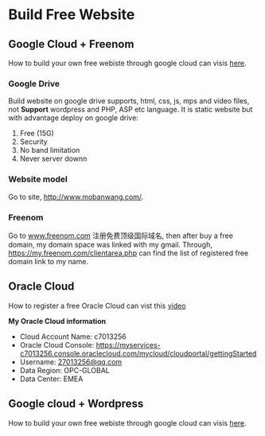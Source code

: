 # Build Free Website
## Google Cloud + Freenom
How to build your own free webiste through google cloud can visis [here](https://www.youtube.com/watch?v=uSV4wl8Drr0).
### Google Drive
Build website on google drive supports, html, css, js, mps and video files, not **Support** wordpress and PHP, ASP etc language. It is static website but with advantage deploy on google drive:
1. Free (15G)
2. Security
3. No band limitation
4. Never server downn

### Website model
Go to site, http://www.mobanwang.com/.

### Freenom
Go to www.freenom.com 注册免费顶级国际域名, then after buy a free domain, my domain space was linked with my gmail. Through, https://my.freenom.com/clientarea.php can find the list of registered free domain link to my name.

## Oracle Cloud
How to register a free Oracle Cloud can vist this [video](https://www.youtube.com/watch?v=9Drc1USNiAM)

**My Oracle Cloud information**
- Cloud Account Name: c7013256
- Oracle Cloud Console: https://myservices-c7013256.console.oraclecloud.com/mycloud/cloudportal/gettingStarted
- Username:  27013256@qq.com
- Data Region: OPC-GLOBAL
- Data Center: EMEA

## Google cloud + Wordpress
How to build your own free webiste through google cloud can visis [here](https://www.youtube.com/watch?v=m1zeN29hyhM).


[//]: # (These are reference links used in the body of this note and get stripped out when the markdown processor does its job. There is no need to format nicely because it shouldn't be seen. Thanks SO - http://stackoverflow.com/questions/4823468/store-comments-in-markdown-syntax)

   [dill]: <https://github.com/joemccann/dillinger>
   [git-repo-url]: <https://github.com/joemccann/dillinger.git>
   [john gruber]: <http://daringfireball.net>
   [df1]: <http://daringfireball.net/projects/markdown/>
   [markdown-it]: <https://github.com/markdown-it/markdown-it>
   [Ace Editor]: <http://ace.ajax.org>
   [node.js]: <http://nodejs.org>
   [Twitter Bootstrap]: <http://twitter.github.com/bootstrap/>
   [jQuery]: <http://jquery.com>
   [@tjholowaychuk]: <http://twitter.com/tjholowaychuk>
   [express]: <http://expressjs.com>
   [AngularJS]: <http://angularjs.org>
   [Gulp]: <http://gulpjs.com>

   [PlDb]: <https://github.com/joemccann/dillinger/tree/master/plugins/dropbox/README.md>
   [PlGh]: <https://github.com/joemccann/dillinger/tree/master/plugins/github/README.md>
   [PlGd]: <https://github.com/joemccann/dillinger/tree/master/plugins/googledrive/README.md>
   [PlOd]: <https://github.com/joemccann/dillinger/tree/master/plugins/onedrive/README.md>
   [PlMe]: <https://github.com/joemccann/dillinger/tree/master/plugins/medium/README.md>
   [PlGa]: <https://github.com/RahulHP/dillinger/blob/master/plugins/googleanalytics/README.md>

